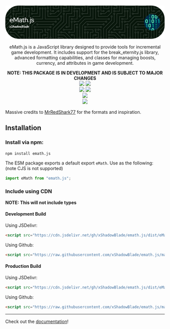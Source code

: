 ![Header](https://raw.githubusercontent.com/xShadowBlade/emath.js/main/images/banner.png)

<div align="center">
eMath.js is a JavaScript library designed to provide tools for incremental game development. It includes support for the break_eternity.js library, advanced formatting capabilities, and classes for managing boosts, currency, and attributes in game development.

**NOTE: THIS PACKAGE IS IN DEVELOPMENT AND IS SUBJECT TO MAJOR CHANGES**
<br>
<a href="https://github.com/xShadowBlade/emath.js/commits/main" alt=""><img src="https://img.shields.io/github/last-commit/xShadowBlade/emath.js?label=last%20update&style=for-the-badge"></a>
<a href="https://github.com/xShadowBlade/emath.js/commits/main" alt=""><img src="https://img.shields.io/github/commit-activity/w/xShadowBlade/emath.js?label=updates&style=for-the-badge"></a>
<br>
<img src="https://img.shields.io/github/stars/xShadowBlade/emath.js?color=yellow&style=for-the-badge">
<a href="https://github.com/xShadowBlade/emath.js/issues" alt=""><img src="https://img.shields.io/github/issues/xShadowBlade/emath.js?style=for-the-badge"></a>
 <br><img src="https://img.shields.io/github/v/release/xShadowBlade/emath.js?color=green&style=for-the-badge">
<br><img src="https://img.shields.io/badge/Made%20by%3A-xShadowBlade%232720-blue?style=social&logo=discord">
</div>

Massive credits to [MrRedShark77](https://github.com/MrRedShark77/) for the formats and inspiration.

## Installation

### Install via npm:

```bash
npm install emath.js
```

The ESM package exports a default export ``eMath``. Use as the following: (note CJS is not supported)

```js
import eMath from "emath.js";
```

### Include using CDN
**NOTE: This will not include types**
#### Development Build
Using JSDelivr:

```html
<script src="https://cdn.jsdelivr.net/gh/xShadowBlade/emath.js/dist/eMath.bundle.js"></script>
```

Using Github:

```html
<script src="https://raw.githubusercontent.com/xShadowBlade/emath.js/main/dist/eMath.bundle.js"></script>
```

#### Production Build

Using JSDelivr:

```html
<script src="https://cdn.jsdelivr.net/gh/xShadowBlade/emath.js/dist/eMath.min.js"></script>
```

Using Github:

```html
<script src="https://raw.githubusercontent.com/xShadowBlade/emath.js/main/dist/eMath.min.js"></script>
```

---

Check out the [documentation](https://xshadowblade.github.io/emath.js/)!